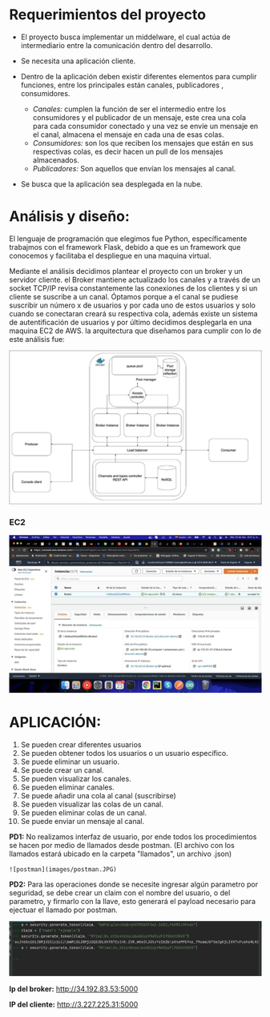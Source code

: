 # Requerimientos del proyecto

- El proyecto busca implementar un middelware, el cual actúa de intermediario entre la comunicación dentro del desarrollo.
- Se necesita una aplicación cliente.
- Dentro de la aplicación deben existir diferentes elementos para cumplir funciones, entre los principales están canales, publicadores , consumidores.
    - *Canales:* cumplen la función de ser el intermedio entre los consumidores y el publicador de un mensaje, este crea una cola para cada consumidor conectado y una vez se envíe un mensaje en el canal, almacena el mensaje en cada una de esas colas.  
    - *Consumidores:* son los que reciben los mensajes que están en sus respectivas colas, es decir hacen un pull de los mensajes almacenados.
    - *Publicadores:* Son aquellos que envían los mensajes al canal.

- Se busca que la aplicación sea desplegada en la nube.


# Análisis y diseño: 

El lenguaje de programación que elegimos fue Python, específicamente trabajmos con el framework Flask, debido a que es un framework que conocemos y facilitaba el despliegue en una maquina virtual. 

Mediante el análisis decidimos plantear el proyecto con un broker y un servidor cliente. el Broker mantiene actualizado los canales y a través de un socket TCP/IP revisa constantemente las conexiones de los clientes y si un cliente se suscribe a un canal. Óptamos porque a el canal se pudiese suscribir un número x de usuarios y por cada uno de estos usuarios y solo cuando se conectaran creará su respectiva cola, además existe un sistema de autentificación de usuarios y por último decidimos desplegarla en una maquina EC2 de AWS. la arquitectura que diseñamos para cumplir con lo de este análisis fue: 

![arquitectura](images/arq.jpeg)

### EC2

![aws](images/aws.jpeg)

# APLICACIÓN: 

1) Se pueden crear diferentes usuarios
2) Se pueden obtener todos los usuarios o un usuario específico.
3) Se puede eliminar un usuario.
4) Se puede crear un canal. 
5) Se pueden visualizar los canales.
6) Se pueden eliminar canales.
7) Se puede añadir una cola al canal (suscribirse)
8) Se pueden visualizar las colas de un canal.
9) Se pueden eliminar colas de un canal.
10) Se puede enviar un mensaje al canal.

**PD1:** No realizamos interfaz de usuario, por ende todos los procedimientos se hacen por medio de llamados desde postman. (El archivo con los llamados estará ubicado en la carpeta "llamados", un archivo .json)

    ![postman](images/postman.JPG)


**PD2:** Para las operaciones donde se necesite ingresar algún parametro por seguridad, se debe crear un claim con el nombre del usuario, o del parametro, y firmarlo con la llave, esto generará el payload necesario para ejectuar el llamado por postman. 


 ![claim](images/claim.png)


**Ip del broker:** http://34.192.83.53:5000

**IP del cliente:** http://3.227.225.31:5000



